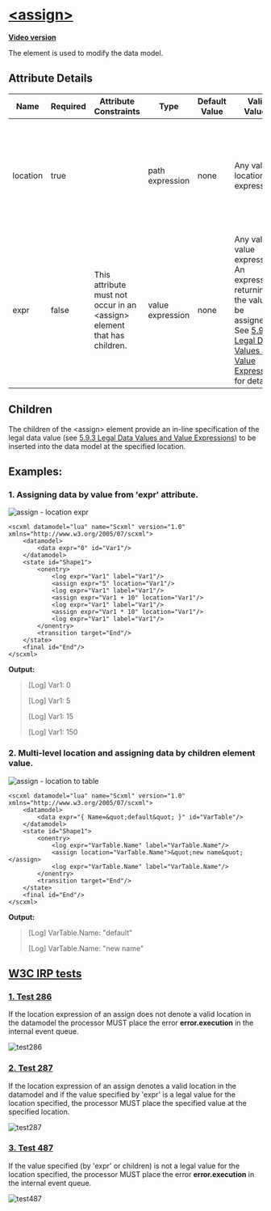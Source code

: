 # [\<assign\>](https://www.w3.org/TR/scxml/#assign)

**[Video version](https://youtu.be/5_GQeRFCe8M)**

The element is used to modify the data model.

## Attribute Details
Name	|Required	|Attribute Constraints	|Type	|Default Value	|Valid Values	|Description
---|---|---|---|---|---|---|
location	|true		||path expression	|none	|Any valid location expression.	|The location in the data model into which to insert the new value. See [5.9.2 Location Expressions](https://www.w3.org/TR/scxml/#LocationExpressions) for details.
expr	|false	|This attribute must not occur in an \<assign\> element that has children.	|value expression	|none	|Any valid value expression	An expression returning the value to be assigned. See [5.9.3 Legal Data Values and Value Expressions](https://www.w3.org/TR/scxml/#ValueExpressions) for details.

## Children
The children of the \<assign\> element provide an in-line specification of the legal data value (see [5.9.3 Legal Data Values and Value Expressions](https://www.w3.org/TR/scxml/#ValueExpressions)) to be inserted into the data model at the specified location.

## Examples:

### 1. Assigning data by value from 'expr' attribute.
![assign - location expr](https://user-images.githubusercontent.com/18611095/28417848-4934c91e-6d62-11e7-9225-63e33609e087.png)

```
<scxml datamodel="lua" name="Scxml" version="1.0" xmlns="http://www.w3.org/2005/07/scxml">
	<datamodel>
		<data expr="0" id="Var1"/>
	</datamodel>
	<state id="Shape1">
		<onentry>
			<log expr="Var1" label="Var1"/>
			<assign expr="5" location="Var1"/>
			<log expr="Var1" label="Var1"/>
			<assign expr="Var1 + 10" location="Var1"/>
			<log expr="Var1" label="Var1"/>
			<assign expr="Var1 * 10" location="Var1"/>
			<log expr="Var1" label="Var1"/>
		</onentry>
		<transition target="End"/>
	</state>
	<final id="End"/>
</scxml>
```

**Output:**
>[Log] Var1: 0
>
>[Log] Var1: 5
>
>[Log] Var1: 15
>
>[Log] Var1: 150

### 2. Multi-level location and assigning data by children element value.
![assign - location to table](https://user-images.githubusercontent.com/18611095/28418385-2adfba8a-6d64-11e7-9c6d-f57765c1a46a.png)

```
<scxml datamodel="lua" name="Scxml" version="1.0" xmlns="http://www.w3.org/2005/07/scxml">
	<datamodel>
		<data expr="{ Name=&quot;default&quot; }" id="VarTable"/>
	</datamodel>
	<state id="Shape1">
		<onentry>
			<log expr="VarTable.Name" label="VarTable.Name"/>
			<assign location="VarTable.Name">&quot;new name&quot;</assign>
			<log expr="VarTable.Name" label="VarTable.Name"/>
		</onentry>
		<transition target="End"/>
	</state>
	<final id="End"/>
</scxml>
```

**Output:**
>[Log] VarTable.Name: "default"
>
>[Log] VarTable.Name: "new name"

## [W3C IRP tests](https://www.w3.org/Voice/2013/scxml-irp)

### [1. Test 286](https://www.w3.org/Voice/2013/scxml-irp/286/test286.txml)
If the location expression of an assign does not denote a valid location in the datamodel the processor MUST place the error **error.execution** in the internal event queue.

![test286](https://user-images.githubusercontent.com/18611095/28419058-9a6dcf70-6d66-11e7-8cc1-01e7babaab85.png)

### [2. Test 287](https://www.w3.org/Voice/2013/scxml-irp/287/test287.txml)
If the location expression of an assign denotes a valid location in the datamodel and if the value specified by 'expr' is a legal value for the location specified, the processor MUST place the specified value at the specified location.

![test287](https://user-images.githubusercontent.com/18611095/28419375-71e90212-6d67-11e7-9ed1-c70b94948af7.png)

### [3. Test 487](https://www.w3.org/Voice/2013/scxml-irp/487/test487.txml)
If the value specified (by 'expr' or children) is not a legal value for the location specified, the processor MUST place the error **error.execution** in the internal event queue.

![test487](https://user-images.githubusercontent.com/18611095/28419614-39236b7e-6d68-11e7-9303-bf2aaf0dd5e9.png)
